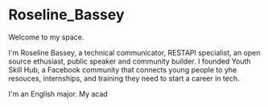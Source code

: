 # Roseline_Bassey
Welcome to my space.  

I'm Roseline Bassey, a technical communicator, RESTAPI specialist, an open source ethusiast, public speaker and community builder.
I founded Youth Skill Hub, a Facebook community that connects young people to yhe resouces, internships, and training they need to start a career in tech. 

I'm an English major. My acad

